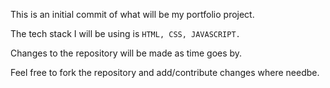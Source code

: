 This is an initial commit of what will be my portfolio project. 

The tech stack I will be using is `HTML, CSS, JAVASCRIPT.`

Changes to the repository will be made as time goes by. 

Feel free to fork the repository and add/contribute changes where needbe. 